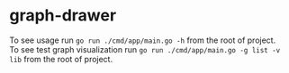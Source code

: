 # graph-drawer
To see usage run `go run ./cmd/app/main.go -h` from the root of project. \
To see test graph visualization run `go run ./cmd/app/main.go -g list -v lib` from the root of project.
